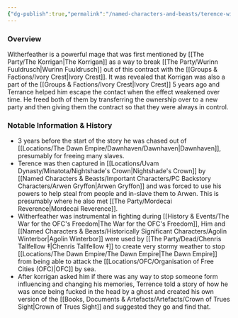 ```yaml
---
{"dg-publish":true,"permalink":"/named-characters-and-beasts/terence-witherfeather/","tags":["NPC"],"updated":"2025-02-13T18:24:16.245+00:00"}
---
```



### Overview
Witherfeather is a powerful mage that was first mentioned by [[The Party/The Korrigan\|The Korrigan]] as a way to break [[The Party/Wurinn Fuuldrusch\|Wurinn Fuuldrusch]] out of this contract with the [[Groups & Factions/Ivory Crest\|Ivory Crest]]. It was revealed that Korrigan was also a part of the [[Groups & Factions/Ivory Crest\|Ivory Crest]] 5 years ago and Terrance helped him escape the contact when the effect weakened over time. He freed both of them by transferring the ownership over to a new party and then giving them the contract so that they were always in control. 

### Notable Information & History 
- 3 years before the start of the story he was chased out of [[Locations/The Dawn Empire/Dawnhaven/Dawnhaven\|Dawnhaven]], presumably for freeing many slaves.
- Terence was then captured in [[Locations/Uvam Dynasty/Minatota/Nightshade's Crown\|Nightshade's Crown]] by [[Named Characters & Beasts/Important Characters/PC Backstory Characters/Arwen Gryffon\|Arwen Gryffon]] and was forced to use his powers to help steal from people and in-slave them to Arwen. This is presumably where he also met [[The Party/Mordecai Reverence\|Mordecai Reverence]]. 
- Witherfeather was instrumental in fighting during [[History & Events/The War for the OFC's Freedom\|The War for the OFC's Freedom]], Him and [[Named Characters & Beasts/Historically Significant  Characters/Agolin Winterbor\|Agolin Winterbor]] were used by [[The Party/Dead/Chenris Tallfellow ‡\|Chenris Tallfellow ‡]] to create very stormy weather to stop [[Locations/The Dawn Empire/The Dawn Empire\|The Dawn Empire]] from being able to attack the [[Locations/OFC/Organisation of Free Cities (OFC)\|OFC]] by sea. 
- After korrigan asked him if there was any way to stop someone form influencing and changing his memories, Terrence told a story of how he was once being fucked in the head by a ghost and created his own version of the [[Books, Documents & Artefacts/Artefacts/Crown of Trues Sight\|Crown of Trues Sight]] and suggested they go and find that.